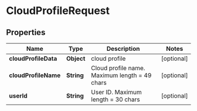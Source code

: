 
# CloudProfileRequest

## Properties
Name | Type | Description | Notes
------------ | ------------- | ------------- | -------------
**cloudProfileData** | **Object** | cloud profile |  [optional]
**cloudProfileName** | **String** | Cloud profile name. Maximum length &#x3D; 49 chars |  [optional]
**userId** | **String** | User ID. Maximum length &#x3D; 30 chars |  [optional]



